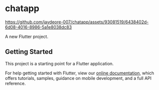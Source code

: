 # chatapp


https://github.com/jaydeore-007/chatapp/assets/93081519/6438402d-6d08-4016-8986-5a1e8038dc83



A new Flutter project.

## Getting Started

This project is a starting point for a Flutter application.

For help getting started with Flutter, view our
[online documentation](https://flutter.dev/docs), which offers tutorials,
samples, guidance on mobile development, and a full API reference.
